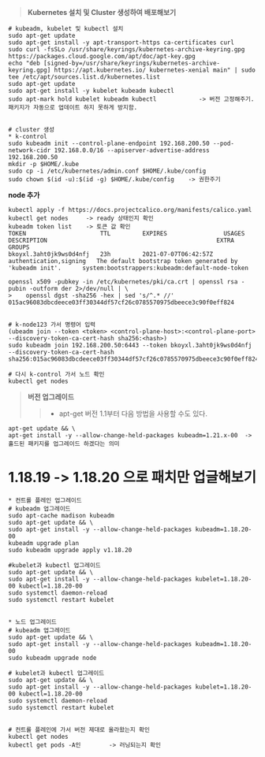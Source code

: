 >	**Kubernetes 설치 및 Cluster 생성하여 배포해보기**

	# kubeadm, kubelet 및 kubectl 설치
 	sudo apt-get update
 	sudo apt-get install -y apt-transport-https ca-certificates curl
 	sudo curl -fsSLo /usr/share/keyrings/kubernetes-archive-keyring.gpg https://packages.cloud.google.com/apt/doc/apt-key.gpg
 	echo "deb [signed-by=/usr/share/keyrings/kubernetes-archive-keyring.gpg] https://apt.kubernetes.io/ kubernetes-xenial main" | sudo tee /etc/apt/sources.list.d/kubernetes.list
 	sudo apt-get update
 	sudo apt-get install -y kubelet kubeadm kubectl
 	sudo apt-mark hold kubelet kubeadm kubectl            -> 버전 고정해주기. 패키지가 자동으로 업데이트 하지 못하게 방지함.


	# cluster 생성
	* k-control
	sudo kubeadm init --control-plane-endpoint 192.168.200.50 --pod-network-cidr 192.168.0.0/16 --apiserver-advertise-address 192.168.200.50
	mkdir -p $HOME/.kube
	sudo cp -i /etc/kubernetes/admin.conf $HOME/.kube/config
	sudo chown $(id -u):$(id -g) $HOME/.kube/config    -> 권한주기


**node 추가**

	kubectl apply -f https://docs.projectcalico.org/manifests/calico.yaml
	kubectl get nodes     -> ready 상태인지 확인
	kubeadm token list    -> 토큰 값 확인
	TOKEN                     TTL         EXPIRES                USAGES                   DESCRIPTION                                                EXTRA GROUPS
	bkoyxl.3aht0jk9ws0d4nfj   23h         2021-07-07T06:42:57Z   authentication,signing   The default bootstrap token generated by 'kubeadm init'.   	system:bootstrappers:kubeadm:default-node-token

	openssl x509 -pubkey -in /etc/kubernetes/pki/ca.crt | openssl rsa -pubin -outform der 2>/dev/null | \
	>    openssl dgst -sha256 -hex | sed 's/^.* //'
	015ac96083dbcdeece03ff30344df57cf26c0785570975dbeece3c90f0eff824


	# k-node123 가서 명령어 입력
	(ubeadm join --token <token> <control-plane-host>:<control-plane-port> --discovery-token-ca-cert-hash sha256:<hash>)
	sudo kubeadm join 192.168.200.50:6443 --token bkoyxl.3aht0jk9ws0d4nfj --discovery-token-ca-cert-hash sha256:015ac96083dbcdeece03ff30344df57cf26c0785570975dbeece3c90f0eff824 

	# 다시 k-control 가서 노드 확인
	kubectl get nodes
 
  
  
>	**버전 업그레이드**
>	>	* apt-get 버전 1.1부터 다음 방법을 사용할 수도 있다.

	apt-get update && \
	apt-get install -y --allow-change-held-packages kubeadm=1.21.x-00  -> 홀드된 패키지를 업그레이드 하겠다는 의미

# 1.18.19 -> 1.18.20 으로 패치만 업글해보기
	* 컨트롤 플레인 업그레이드
	# kubeadm 업그레이드
	sudo apt-cache madison kubeadm
	sudo apt-get update && \
	sudo apt-get install -y --allow-change-held-packages kubeadm=1.18.20-00
	kubeadm upgrade plan
	sudo kubeadm upgrade apply v1.18.20

	#kubelet과 kubectl 업그레이드
	sudo apt-get update && \
	sudo apt-get install -y --allow-change-held-packages kubelet=1.18.20-00 kubectl=1.18.20-00
	sudo systemctl daemon-reload
	sudo systemctl restart kubelet


	* 노드 업그레이드
	# kubeadm 업그레이드
	sudo apt-get update && \
	sudo apt-get install -y --allow-change-held-packages kubeadm=1.18.20-00
	sudo kubeadm upgrade node

	# kubelet과 kubectl 업그레이드
	sudo apt-get update && \
	sudo apt-get install -y --allow-change-held-packages kubelet=1.18.20-00 kubectl=1.18.20-00
	sudo systemctl daemon-reload
	sudo systemctl restart kubelet


	# 컨트롤 플레인에 가서 버전 제대로 올라왔는지 확인
	kubectl get nodes
	kubectl get pods -A인        -> 러닝되는지 확인

  

 

